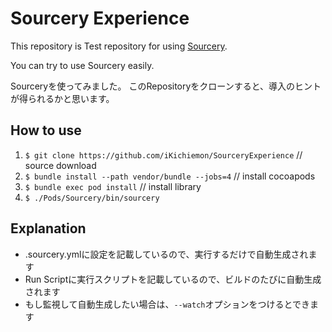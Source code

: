 # Sourcery Experience

This repository is Test repository for using [Sourcery](https://github.com/krzysztofzablocki/Sourcery).

You can try to use Sourcery easily.

Sourceryを使ってみました。
このRepositoryをクローンすると、導入のヒントが得られるかと思います。

## How to use

1. `` $ git clone https://github.com/iKichiemon/SourceryExperience `` // source download
1. `` $ bundle install --path vendor/bundle --jobs=4 `` // install cocoapods
1. `` $ bundle exec pod install `` // install library
1. `` $ ./Pods/Sourcery/bin/sourcery ``

## Explanation

- .sourcery.ymlに設定を記載しているので、実行するだけで自動生成されます
- Run Scriptに実行スクリプトを記載しているので、ビルドのたびに自動生成されます
- もし監視して自動生成したい場合は、``--watch``オプションをつけるとできます



